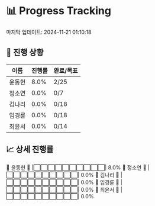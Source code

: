 # 📊 Progress Tracking
마지막 업데이트: 2024-11-21 01:10:18

## 🎯 진행 상황
| 이름 | 진행률 | 완료/목표 |
|------|--------|-----------|
| 윤동현 | 8.0% | 2/25 |
| 정소연 | 0.0% | 0/7 |
| 김나리 | 0.0% | 0/18 |
| 임경륜 | 0.0% | 0/18 |
| 최윤서 | 0.0% | 0/14 |

## 📈 상세 진행률
👤 윤동현  🎯 |⬜⬜⬜⬜⬜⬜⬜⬜⬜⬜| 8.0%
👤 정소연  🎯 |⬜⬜⬜⬜⬜⬜⬜⬜⬜⬜| 0.0%
👤 김나리  🎯 |⬜⬜⬜⬜⬜⬜⬜⬜⬜⬜| 0.0%
👤 임경륜  🎯 |⬜⬜⬜⬜⬜⬜⬜⬜⬜⬜| 0.0%
👤 최윤서  🎯 |⬜⬜⬜⬜⬜⬜⬜⬜⬜⬜| 0.0%
